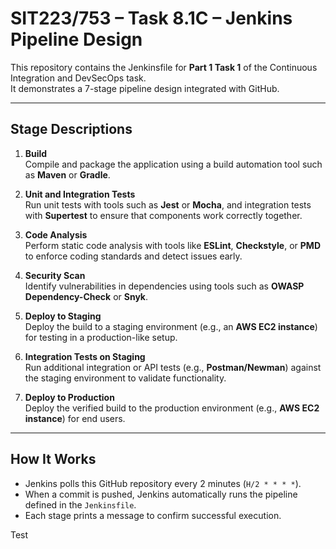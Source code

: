 # SIT223/753 – Task 8.1C – Jenkins Pipeline Design

This repository contains the Jenkinsfile for **Part 1 Task 1** of the Continuous Integration and DevSecOps task.  
It demonstrates a 7-stage pipeline design integrated with GitHub.

---

## Stage Descriptions

1. **Build**  
   Compile and package the application using a build automation tool such as **Maven** or **Gradle**.

2. **Unit and Integration Tests**  
   Run unit tests with tools such as **Jest** or **Mocha**, and integration tests with **Supertest** to ensure that components work correctly together.

3. **Code Analysis**  
   Perform static code analysis with tools like **ESLint**, **Checkstyle**, or **PMD** to enforce coding standards and detect issues early.

4. **Security Scan**  
   Identify vulnerabilities in dependencies using tools such as **OWASP Dependency-Check** or **Snyk**.

5. **Deploy to Staging**  
   Deploy the build to a staging environment (e.g., an **AWS EC2 instance**) for testing in a production-like setup.

6. **Integration Tests on Staging**  
   Run additional integration or API tests (e.g., **Postman/Newman**) against the staging environment to validate functionality.

7. **Deploy to Production**  
   Deploy the verified build to the production environment (e.g., **AWS EC2 instance**) for end users.

---

## How It Works
- Jenkins polls this GitHub repository every 2 minutes (`H/2 * * * *`).  
- When a commit is pushed, Jenkins automatically runs the pipeline defined in the `Jenkinsfile`.  
- Each stage prints a message to confirm successful execution.


Test
